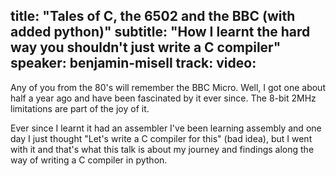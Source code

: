 title: "Tales of C, the 6502 and the BBC (with added python)"
subtitle: "How I learnt the hard way you shouldn't just write a C compiler"
speaker: benjamin-misell
track: 
video:
---
Any of you from the 80's will remember the BBC Micro. Well, I got one about half a year ago and have been fascinated by it ever since. The 8-bit 2MHz limitations are part of the joy of it.

Ever since I learnt it had an assembler I've been learning assembly and one day I just thought "Let's write a C compiler for this" (bad idea), but I went with it and that's what this talk is about my journey and findings along the way of writing a C compiler in python.
